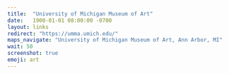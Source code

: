 ```yaml
---
title:  "University of Michigan Museum of Art"
date:   1900-01-01 08:00:00 -0700
layout: links
redirect: "https://umma.umich.edu/"
maps_navigate: "University of Michigan Museum of Art, Ann Arbor, MI"
wait: 50
screenshot: true
emoji: art
---
```


